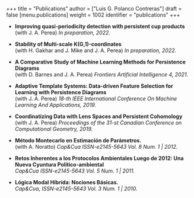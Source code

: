 +++
title = "Publications"
author = ["Luis G. Polanco Contreras"]
draft = false
[menu.publications]
  weight = 1002
  identifier = "publications"
+++

-   **Improving quasi-periodicity detection with persistent cup products** <br />
    (with J. A. Perea) _In preparation, 2022._

-   **Stability of Multi-scale K(G,1)-coordinates** <br />
    (with H. Gakhar and J. Mike and J. A. Perea) _In preparation, 2022._

-   **A Comparative Study of Machine Learning Methods for Persistence Diagrams** <br />
    (with D. Barnes and J. A. Perea) _Frontiers Artificial Intelligence 4, 2021._

-   **Adaptive Template Systems: Data-driven Feature Selection for Learning with Persistence Diagrams** <br />
    (with J. A. Perea) _18-th IEEE International Conference On Machine Learning And Applications, 2019._

-   **Coordinatizing Data with Lens Spaces and Persistent Cohomology** <br />
    (with J. A. Perea) _Proceedings of the 31-st Canadian Conference on Computational Geometry, 2019._

-   **Método Montecarlo en Estimación de Parámetros.** <br />
    (with A. Noratto) _Cap&Cua ISSN-e2145-5643 Vol. 8 Num. 1 | 2012._

-   **Retos Inherentes a los Protocolos Ambientales Luego de 2012: Una Nueva Cyuntura Político-ambiental** <br />
    _Cap&Cua ISSN-e2145-5643 Vol. 5 Num. 1 | 2011._

-   **Lógica Modal Híbrida: Nociones Básicas.** <br />
    _Cap&Cua, ISSN-e2145-5643 Vol. 3 Num. 1 | 2010._